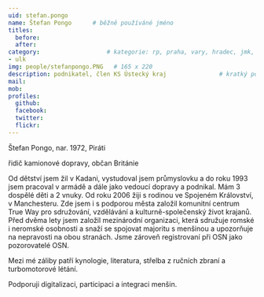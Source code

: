 ```yaml
---
uid: stefan.pongo
name: Štefan Pongo  	# běžně používáné jméno
titles:
  before: 
  after:
category:                 	# kategorie: rp, praha, vary, hradec, jmk, senat
- ulk
img: people/stefanpongo.PNG   # 165 x 220
description: podnikatel, člen KS Ústecký kraj           	# kratký popis, max 160 znaků
mail: 
mob:	
profiles:
  github:
  facebook: 
  twitter: 
  flickr: 
---
```


Štefan Pongo, nar. 1972, Piráti

řidič kamionové dopravy, občan Británie

Od dětství jsem žil v Kadani, vystudoval jsem průmyslovku a do roku 1993 jsem pracoval v armádě a dále jako vedoucí dopravy a podnikal. 
Mám 3 dospělé děti a 2 vnuky. Od roku 2006 žiji s rodinou ve Spojeném Království, v Manchesteru. Zde jsem i s podporou města založil komunitní centrum True Way
pro sdružování, vzdělávání a kulturně-společenský život krajanů.
Před dvěma lety jsem založil mezinárodní organizaci, která sdružuje romské i neromské osobnosti a snaží se spojovat majoritu s menšinou
a upozorňuje na nepravosti na obou stranách. Jsme zároveň registrovaní při OSN jako pozorovatelé OSN.

Mezi mé záliby patří kynologie, literatura, střelba z ručních zbraní a turbomotorové létání.

Podporuji digitalizaci, participaci a integraci menšin. 


